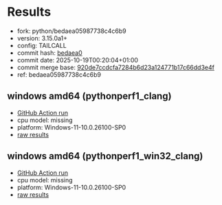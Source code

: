 # Results

- fork: python/bedaea05987738c4c6b9
- version: 3.15.0a1+
- config: TAILCALL
- commit hash: [bedaea0](https://github.com/python/cpython/commit/bedaea0)
- commit date: 2025-10-19T00:20:04+01:00
- commit merge base: [920de7ccdcfa7284b6d23a124771b17c66dd3e4f](https://github.com/python/cpython/commit/920de7ccdcfa7284b6d23a124771b17c66dd3e4f)
- ref: bedaea05987738c4c6b9

## windows amd64 (pythonperf1_clang)

- [GitHub Action run](https://github.com/faster-cpython/benchmarking/actions/runs/18622655866)
- cpu model: missing
- platform: Windows-11-10.0.26100-SP0
- [raw results](bm-20251019-pythonperf1_clang-amd64-python-bedaea05987738c4c6b9-3.15.0a1%2B-bedaea0.json)

## windows amd64 (pythonperf1_win32_clang)

- [GitHub Action run](https://github.com/faster-cpython/benchmarking/actions/runs/18622655866)
- cpu model: missing
- platform: Windows-11-10.0.26100-SP0
- [raw results](bm-20251019-pythonperf1_win32_clang-amd64-python-bedaea05987738c4c6b9-3.15.0a1%2B-bedaea0.json)

